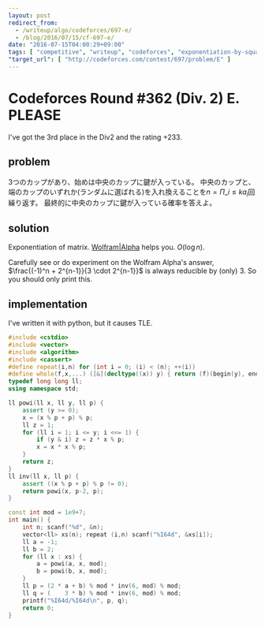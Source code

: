 ```yaml
---
layout: post
redirect_from:
  - /writeup/algo/codeforces/697-e/
  - /blog/2016/07/15/cf-697-e/
date: "2016-07-15T04:00:29+09:00"
tags: [ "competitive", "writeup", "codeforces", "exponentiation-by-squaring", "wolfram-alpha" ]
"target_url": [ "http://codeforces.com/contest/697/problem/E" ]
---
```


# Codeforces Round #362 (Div. 2) E. PLEASE

I've got the 3rd place in the Div2 and the rating $+233$.

## problem

$3$つのカップがあり、始めは中央のカップに鍵が入っている。
中央のカップと、端のカップのいずれか(ランダムに選ばれる)を入れ換えることを$n = \Pi\_{i \le k} a_i$回繰り返す。
最終的に中央のカップに鍵が入っている確率を答えよ。

## solution

Exponentiation of matrix. <a href="https://www.wolframalpha.com/input/?i=((1%2F2,1%2F2),(1,0))%5En">Wolfram|Alpha</a> helps you. $O(\log n)$.

Carefully see or do experiment on the Wolfram Alpha's answer, $\frac{(-1)^n + 2^{n-1}}{3 \cdot 2^{n-1}}$ is always reducible by (only) $3$.
So you should only print this.

## implementation

I've written it with python, but it causes TLE.

``` c++
#include <cstdio>
#include <vector>
#include <algorithm>
#include <cassert>
#define repeat(i,n) for (int i = 0; (i) < (n); ++(i))
#define whole(f,x,...) ([&](decltype((x)) y) { return (f)(begin(y), end(y), ## __VA_ARGS__); })(x)
typedef long long ll;
using namespace std;

ll powi(ll x, ll y, ll p) {
    assert (y >= 0);
    x = (x % p + p) % p;
    ll z = 1;
    for (ll i = 1; i <= y; i <<= 1) {
        if (y & i) z = z * x % p;
        x = x * x % p;
    }
    return z;
}
ll inv(ll x, ll p) {
    assert ((x % p + p) % p != 0);
    return powi(x, p-2, p);
}

const int mod = 1e9+7;
int main() {
    int n; scanf("%d", &n);
    vector<ll> xs(n); repeat (i,n) scanf("%I64d", &xs[i]);
    ll a = -1;
    ll b = 2;
    for (ll x : xs) {
        a = powi(a, x, mod);
        b = powi(b, x, mod);
    }
    ll p = (2 * a + b) % mod * inv(6, mod) % mod;
    ll q = (    3 * b) % mod * inv(6, mod) % mod;
    printf("%I64d/%I64d\n", p, q);
    return 0;
}
```
